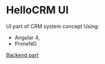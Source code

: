 # HelloCRM UI
UI part of CRM system concept
Using: 
* Angular 4,
* PrimeNG

[Backend part](https://github.com/oliynikm/hellocrm)
